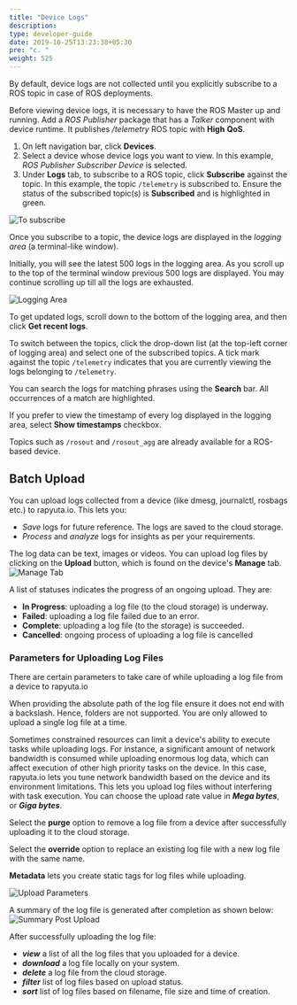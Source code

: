 ```yaml
---
title: "Device Logs"
description:
type: developer-guide
date: 2019-10-25T13:23:38+05:30
pre: "c. "
weight: 525
---
```

By default, device logs are not collected until you explicitly subscribe to a
ROS topic in case of ROS deployments.

Before viewing device logs, it is necessary to have the ROS Master up and running.
Add a _ROS Publisher_ package that has a _Talker_ component with device runtime.
It publishes */telemetry* ROS topic with **High** **QoS**.

1. On left navigation bar, click **Devices**.
2. Select a device whose device logs you want to view. In this example,
   _ROS Publisher Subscriber Device_ is selected.
3. Under **Logs** tab, to subscribe to a ROS topic, click **Subscribe** against
   the topic. In this example, the topic `/telemetry` is subscribed to.
   Ensure the status of the subscribed topic(s) is **Subscribed** and is highlighted
   in green.

![To subscribe](/images/core-concepts/logging/device-logs/yet-to-subscribe.png?classes=border,shadow&width=60pc)

Once you subscribe to a topic, the device logs are displayed in the
_logging area_ (a terminal-like window).

Initially, you will see the latest 500 logs in the logging area. As you scroll
up to the top of the terminal window previous 500 logs are displayed. You may
continue scrolling up till all the logs are exhausted.

![Logging Area](/images/core-concepts/logging/device-logs/logging-terminal-window.png?classes=border,shadow&width=60pc)

To get updated logs, scroll down to the bottom of the logging area, and then
click **Get recent logs**.

To switch between the topics, click the drop-down list (at the top-left corner
of logging area) and select one of the subscribed topics. A tick mark against
the topic `/telemetry` indicates that you are currently viewing the logs
belonging to `/telemetry`.

You can search the logs for matching phrases using the **Search** bar. All
occurrences of a match are highlighted.

If you prefer to view the timestamp of every log displayed in the logging area,
select **Show timestamps** checkbox.

Topics such as `/rosout` and `/rosout_agg` are already available for a
ROS-based device.

## Batch Upload
You can upload logs collected from a device (like dmesg,
journalctl, rosbags etc.) to rapyuta.io. This lets you:

* *Save* logs for future reference. The logs are saved to the
  cloud storage.
* *Process* and *analyze* logs for insights as per your requirements.

The log data can be text, images or videos. You can upload
log files by clicking on the **Upload** button, which
is found on the device's **Manage** tab.
![Manage Tab](/images/core-concepts/logging/device-logs/upload-logs/manage-tab.png?classes=border,shadow&width=40pc)

A list of statuses indicates the progress of an ongoing upload.
They are:

* **In Progress**: uploading a log file (to the cloud storage) is underway.
* **Failed**: uploading a log file failed due to an error.
* **Complete**: uploading a log file (to the storage) is succeeded.
* **Cancelled**: ongoing process of uploading a log file is cancelled 

### Parameters for Uploading Log Files
There are certain parameters to take care of while uploading a
log file from a device to rapyuta.io

When providing the absolute path of the log file ensure it does
not end with a backslash. Hence, folders are not supported. You are
only allowed to upload a single log file at a time.

Sometimes constrained resources can limit a device's ability to
execute tasks while uploading logs. For instance, a significant amount
of network bandwidth is consumed while uploading
enormous log data, which can affect execution of other high priority
tasks on the device. In this case, rapyuta.io lets you tune network
bandwidth based on the device and its environment limitations. This lets
you upload log files without interfering with task execution. You can
choose the upload rate value in ***Mega bytes***, or ***Giga bytes***.

Select the **purge** option to remove a log file from a device
after successfully uploading it to the cloud storage.

Select the **override** option to replace an existing log file
with a new log file with the same name.

**Metadata** lets you create static tags for log files while uploading.

![Upload Parameters](/images/core-concepts/logging/device-logs/upload-logs/upload-log-dialog-box.png?classes=border,shadow&width=40pc)

A summary of the log file is generated after completion as shown below:
![Summary Post Upload](/images/core-concepts/logging/device-logs/upload-logs/log-file-summary.png?classes=border,shadow&width=40pc)

After successfully uploading the log file:

*   ***view*** a list of all the log files that you uploaded for a device.
*   ***download*** a log file locally on your system.
*   ***delete*** a log file from the cloud storage.
*   ***filter*** list of log files based on upload status.
*   ***sort*** list of log files based on filename, file size and time of creation.
